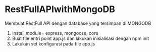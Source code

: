 # RestFullAPIwithMongoDB
Membuat RestFull API dengan database yang tersimpan di MONGODB

01. Install module= express, mongoose, cors
02. Buat file entri point app.js dan lakukan inisialisasi dengan npm init
03. Lakukan set konfigurasi pada file app.js